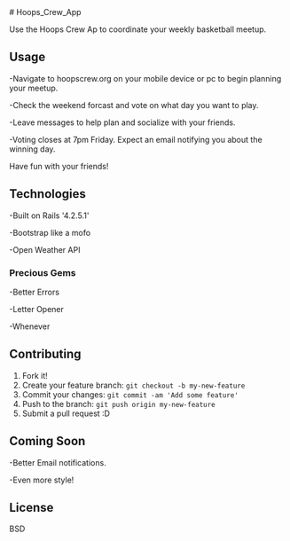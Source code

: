 <snippet>
  <content>
#  Hoops_Crew_App
  
Use the Hoops Crew Ap to coordinate your weekly basketball meetup.

## Usage
-Navigate to hoopscrew.org on your mobile device or pc to begin
planning your meetup.

-Check the weekend forcast and vote on what day you want to play.

-Leave messages to help plan and socialize with your friends.

-Voting closes at 7pm Friday.  Expect an email notifying you about the winning day.

Have fun with your friends!

## Technologies
-Built on Rails '4.2.5.1'

-Bootstrap like a mofo

-Open Weather API

### Precious Gems

-Better Errors

-Letter Opener

-Whenever

## Contributing
1. Fork it!
2. Create your feature branch: `git checkout -b my-new-feature`
3. Commit your changes: `git commit -am 'Add some feature'`
4. Push to the branch: `git push origin my-new-feature`
5. Submit a pull request :D

## Coming Soon

-Better Email notifications.

-Even more style!

## License
  BSD
</snippet>